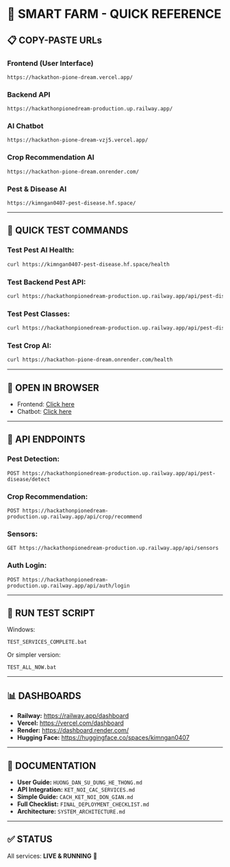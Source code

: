 # 🔗 SMART FARM - QUICK REFERENCE

## 📋 **COPY-PASTE URLs**

### **Frontend (User Interface)**
```
https://hackathon-pione-dream.vercel.app/
```

### **Backend API**
```
https://hackathonpionedream-production.up.railway.app/
```

### **AI Chatbot**
```
https://hackathon-pione-dream-vzj5.vercel.app/
```

### **Crop Recommendation AI**
```
https://hackathon-pione-dream.onrender.com/
```

### **Pest & Disease AI**
```
https://kimngan0407-pest-disease.hf.space/
```

---

## 🧪 **QUICK TEST COMMANDS**

### Test Pest AI Health:
```bash
curl https://kimngan0407-pest-disease.hf.space/health
```

### Test Backend Pest API:
```bash
curl https://hackathonpionedream-production.up.railway.app/api/pest-disease/health
```

### Test Pest Classes:
```bash
curl https://hackathonpionedream-production.up.railway.app/api/pest-disease/classes
```

### Test Crop AI:
```bash
curl https://hackathon-pione-dream.onrender.com/health
```

---

## 📱 **OPEN IN BROWSER**

- Frontend: [Click here](https://hackathon-pione-dream.vercel.app/)
- Chatbot: [Click here](https://hackathon-pione-dream-vzj5.vercel.app/)

---

## 🔧 **API ENDPOINTS**

### Pest Detection:
```
POST https://hackathonpionedream-production.up.railway.app/api/pest-disease/detect
```

### Crop Recommendation:
```
POST https://hackathonpionedream-production.up.railway.app/api/crop/recommend
```

### Sensors:
```
GET https://hackathonpionedream-production.up.railway.app/api/sensors
```

### Auth Login:
```
POST https://hackathonpionedream-production.up.railway.app/api/auth/login
```

---

## 🚀 **RUN TEST SCRIPT**

Windows:
```
TEST_SERVICES_COMPLETE.bat
```

Or simpler version:
```
TEST_ALL_NOW.bat
```

---

## 📊 **DASHBOARDS**

- **Railway:** https://railway.app/dashboard
- **Vercel:** https://vercel.com/dashboard
- **Render:** https://dashboard.render.com/
- **Hugging Face:** https://huggingface.co/spaces/kimngan0407

---

## 📖 **DOCUMENTATION**

- **User Guide:** `HUONG_DAN_SU_DUNG_HE_THONG.md`
- **API Integration:** `KET_NOI_CAC_SERVICES.md`
- **Simple Guide:** `CACH_KET_NOI_DON_GIAN.md`
- **Full Checklist:** `FINAL_DEPLOYMENT_CHECKLIST.md`
- **Architecture:** `SYSTEM_ARCHITECTURE.md`

---

## ✅ **STATUS**

All services: **LIVE & RUNNING** 🎉

